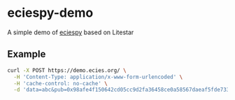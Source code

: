 # eciespy-demo

A simple demo of [eciespy](https://github.com/ecies/py) based on Litestar

## Example

```bash
curl -X POST https://demo.ecies.org/ \
  -H 'Content-Type: application/x-www-form-urlencoded' \
  -H 'cache-control: no-cache' \
  -d 'data=abc&pub=0x98afe4f150642cd05cc9d2fa36458ce0a58567daeaf5fde7333ba9b403011140a4e28911fcf83ab1f457a30b4959efc4b9306f514a4c3711a16a80e3b47eb58b'
```

